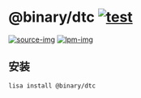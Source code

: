 @binary/dtc [![test](https://github.com/LISTENAI/binary-dtc/actions/workflows/test.yml/badge.svg)](https://github.com/LISTENAI/binary-dtc/actions/workflows/test.yml)
==========

[![source-img]][source-url] [![lpm-img]][lpm-url]

## 安装

```
lisa install @binary/dtc
```

[source-img]: https://img.shields.io/static/v1?style=flat-square&label=source&color=blue&message=1.6.0
[source-url]: https://www.devicetree.org/
[lpm-img]: https://img.shields.io/badge/dynamic/json?style=flat-square&label=lpm&color=green&query=latestVersion&url=https%3A%2F%2Flpm.listenai.com%2Fapi%2Fcloud%2Fpackages%2Fdetail%3Fname%3D%40binary%2Fdtc
[lpm-url]: https://lpm.listenai.com/lpm/info/?keyword=%40binary%2Fdtc
